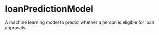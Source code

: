 # loanPredictionModel
A machine learning model to predict whether a person is eligible for loan approvals
